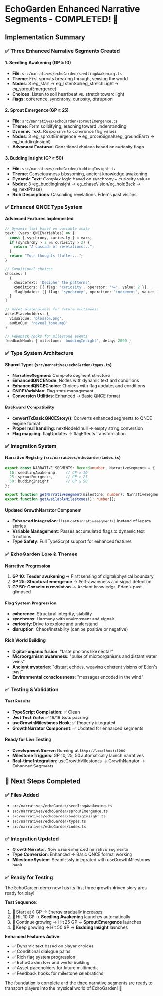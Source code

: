 # EchoGarden Enhanced Narrative Segments - COMPLETED! 🌱

## Implementation Summary

### ✅ **Three Enhanced Narrative Segments Created**

#### 1. **Seedling Awakening** (GP ≥ 10)
- **File**: `src/narratives/echoGarden/seedlingAwakening.ts`
- **Theme**: First sprouts breaking through, sensing the world
- **Nodes**: 3 (eg_start → eg_listenSoil/eg_stretchLight → eg_sproutEmergence)
- **Choices**: Listen to soil heartbeat vs. stretch toward light
- **Flags**: coherence, synchrony, curiosity, disruption

#### 2. **Sprout Emergence** (GP ≥ 25) 
- **File**: `src/narratives/echoGarden/sproutEmergence.ts`
- **Theme**: Form solidifying, reaching toward understanding
- **Dynamic Text**: Responsive to coherence flag values
- **Nodes**: 3 (eg_sproutEmergence → eg_probeSignals/eg_groundEarth → eg_buddingInsight)
- **Advanced Features**: Conditional choices based on curiosity flags

#### 3. **Budding Insight** (GP ≥ 50)
- **File**: `src/narratives/echoGarden/buddingInsight.ts`  
- **Theme**: Consciousness blossoming, ancient knowledge awakening
- **Dynamic Text**: Complex logic based on synchrony + curiosity values
- **Nodes**: 3 (eg_buddingInsight → eg_chaseVision/eg_holdBack → eg_nextPhase)
- **Rich Descriptions**: Cascading revelations, Eden's past visions

### ✅ **Enhanced QNCE Type System**

#### Advanced Features Implemented
```typescript
// Dynamic text based on variable state
text: (vars: QNCEVariables) => {
  const { synchrony, curiosity } = vars;
  if (synchrony > 2 && curiosity > 2) {
    return "A cascade of revelations...";
  }
  return "Your thoughts flutter...";
}

// Conditional choices
choices: [
  {
    choiceText: 'Decipher the patterns',
    conditions: [{ flag: 'curiosity', operator: '>=', value: 2 }],
    flagUpdates: [{ flag: 'synchrony', operation: 'increment', value: 1 }]
  }
]

// Asset placeholders for future multimedia
assetPlaceholders: {
  visualCue: 'blossom.png',
  audioCue: 'reveal_tone.mp3'
}

// Feedback hooks for milestone events
feedbackHook: { milestone: 'buddingInsight', delay: 2000 }
```

### ✅ **Type System Architecture**

#### Shared Types (`src/narratives/echoGarden/types.ts`)
- **NarrativeSegment**: Complete segment structure
- **EnhancedQNCENode**: Nodes with dynamic text and conditions
- **EnhancedQNCEChoice**: Choices with flag updates and conditions
- **QNCEVariables**: Flag state management
- **Conversion Utilities**: Enhanced → Basic QNCE format

#### Backward Compatibility
- **convertToBasicQNCEStory()**: Converts enhanced segments to QNCE engine format
- **Proper null handling**: nextNodeId null → empty string conversion
- **Flag mapping**: flagUpdates → flagEffects transformation

### ✅ **Integration System**

#### Narrative Registry (`src/narratives/echoGarden/index.ts`)
```typescript
export const NARRATIVE_SEGMENTS: Record<number, NarrativeSegment> = {
  10: seedlingAwakening,    // GP ≥ 10
  25: sproutEmergence,      // GP ≥ 25  
  50: buddingInsight        // GP ≥ 50
};

export function getNarrativeSegment(milestone: number): NarrativeSegment | null;
export function getAvailableMilestones(): number[];
```

#### Updated GrowthNarrator Component
- **Enhanced Integration**: Uses `getNarrativeSegment()` instead of legacy stories
- **Variable Management**: Passes accumulated flags to dynamic text functions
- **Type Safety**: Full TypeScript support for enhanced features

### ✅ **EchoGarden Lore & Themes**

#### Narrative Progression
1. **GP 10**: **Tender awakening** → First sensing of digital/physical boundary
2. **GP 25**: **Structural emergence** → Self-awareness and signal detection  
3. **GP 50**: **Conscious revelation** → Ancient knowledge, Eden's past glimpsed

#### Flag System Progression
- **coherence**: Structural integrity, stability
- **synchrony**: Harmony with environment and signals
- **curiosity**: Drive to explore and understand
- **disruption**: Chaos/instability (can be positive or negative)

#### Rich World Building
- **Digital-organic fusion**: "taste photons like nectar"
- **Microorganism awareness**: "pulse of microorganisms and distant water veins"
- **Ancient mysteries**: "distant echoes, weaving coherent visions of Eden's past"
- **Environmental consciousness**: "messages encoded in the wind"

### ✅ **Testing & Validation**

#### Test Results
- **TypeScript Compilation**: ✅ Clean
- **Jest Test Suite**: ✅ 16/16 tests passing
- **useGrowthMilestones Hook**: ✅ Properly integrated
- **GrowthNarrator Component**: ✅ Updated for enhanced segments

#### Ready for Live Testing
- **Development Server**: Running at `http://localhost:3000`
- **Milestone Triggers**: GP 10, 25, 50 automatically launch narratives
- **Real-time Integration**: useGrowthMilestones → GrowthNarrator → Enhanced Segments

## 🎯 **Next Steps Completed**

### ✅ **Files Added**
- `src/narratives/echoGarden/seedlingAwakening.ts`
- `src/narratives/echoGarden/sproutEmergence.ts` 
- `src/narratives/echoGarden/buddingInsight.ts`
- `src/narratives/echoGarden/types.ts`
- `src/narratives/echoGarden/index.ts`

### ✅ **Integration Updated**
- **GrowthNarrator**: Now uses enhanced narrative segments
- **Type Conversion**: Enhanced → Basic QNCE format working
- **Milestone System**: Seamlessly integrated with useGrowthMilestones hook

### ✅ **Ready for Testing**
The EchoGarden demo now has its first three growth-driven story arcs ready for play! 

**Test Sequence**:
1. 🌱 Start at 0 GP → Energy gradually increases
2. 🌿 Hit 10 GP → **Seedling Awakening** launches automatically  
3. 🌱 Continue growing → Hit 25 GP → **Sprout Emergence** launches
4. 🌸 Keep growing → Hit 50 GP → **Budding Insight** launches

**Enhanced Features Active**:
- ✅ Dynamic text based on player choices
- ✅ Conditional dialogue paths  
- ✅ Rich flag system progression
- ✅ EchoGarden lore and world-building
- ✅ Asset placeholders for future multimedia
- ✅ Feedback hooks for milestone celebrations

The foundation is complete and the three narrative segments are ready to transport players into the mystical world of EchoGarden! 🌺
